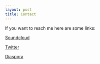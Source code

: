 ```yaml
---
layout: post
title: Contact
---
```


If you want to reach me here are some links:

[Soundcloud](https://soundcloud.com/lfzawacki)

[Twitter](https://twitter.com/lfzawacki)

[Diaspora](https://diasporabr.com.br/people/a40bd679c9234d56)